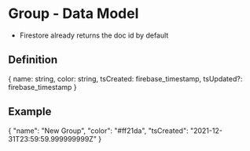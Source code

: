 # Group - Data Model

- Firestore already returns the doc id by default

## Definition
{
  name: string,
  color: string,
  tsCreated: firebase_timestamp,
  tsUpdated?: firebase_timestamp
}

## Example
{
  "name": "New Group",
  "color": "#ff21da",
  "tsCreated": "2021-12-31T23:59:59.999999999Z"
}
